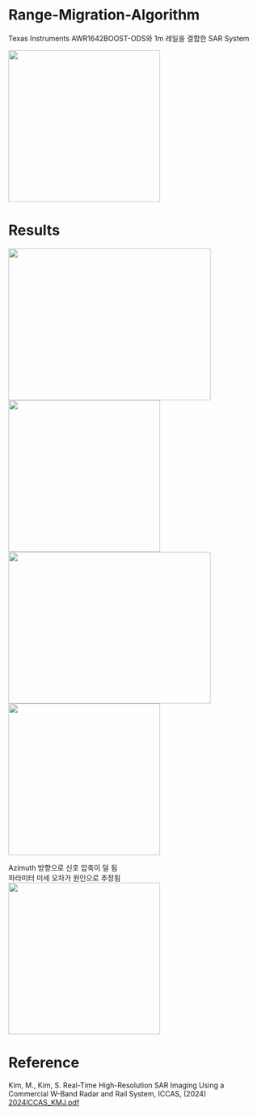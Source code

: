 # Range-Migration-Algorithm

Texas Instruments AWR1642BOOST-ODS와 1m 레일을 결합한 SAR System

<img src="https://github.com/user-attachments/assets/bac3fd05-2d09-4c94-bda7-11d0bf0fdb0b" width="300"/>

# Results
<img src="https://github.com/user-attachments/assets/00ff80af-e8f8-4238-8f94-946bd570df29" height="300" width="400"/>
<img src="https://github.com/user-attachments/assets/c0f9e099-0fa3-4295-8d0b-1b9e81cdcb0f" height="300"/>


<img src="https://github.com/user-attachments/assets/2a3d2eb4-30e5-44f2-852e-7869bf7ebad0" height="300" width="400"/>
<img src="https://github.com/user-attachments/assets/46968dce-f4cc-4a72-917e-fc038001e5d2" height="300"/>
  
  
Azimuth 방향으로 신호 압축이 덜 됨  
파라미터 미세 오차가 원인으로 추정됨  
<img src="https://github.com/user-attachments/assets/a7a39f4a-f1a4-4024-94b4-581d4047395c" width="300"/>

# Reference
Kim, M., Kim, S. Real-Time High-Resolution SAR Imaging Using a Commercial W-Band Radar and Rail System, ICCAS, (2024)  
[2024ICCAS_KMJ.pdf](https://github.com/user-attachments/files/17776195/2024ICCAS_KMJ.pdf)
